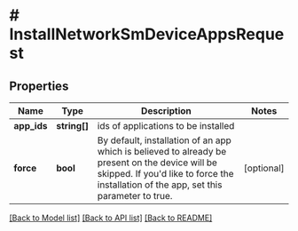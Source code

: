 # # InstallNetworkSmDeviceAppsRequest

## Properties

Name | Type | Description | Notes
------------ | ------------- | ------------- | -------------
**app_ids** | **string[]** | ids of applications to be installed |
**force** | **bool** | By default, installation of an app which is believed to already be present on the device will be skipped. If you&#39;d like to force the installation of the app, set this parameter to true. | [optional]

[[Back to Model list]](../../README.md#models) [[Back to API list]](../../README.md#endpoints) [[Back to README]](../../README.md)
